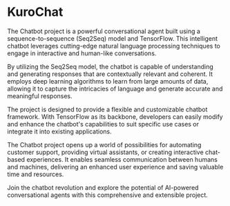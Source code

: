 # KuroChat
 The Chatbot project is a powerful conversational agent built using a sequence-to-sequence (Seq2Seq) model and TensorFlow. This intelligent chatbot leverages cutting-edge natural language processing techniques to engage in interactive and human-like conversations.

By utilizing the Seq2Seq model, the chatbot is capable of understanding and generating responses that are contextually relevant and coherent. It employs deep learning algorithms to learn from large amounts of data, allowing it to capture the intricacies of language and generate accurate and meaningful responses.

The project is designed to provide a flexible and customizable chatbot framework. With TensorFlow as its backbone, developers can easily modify and enhance the chatbot's capabilities to suit specific use cases or integrate it into existing applications.

The Chatbot project opens up a world of possibilities for automating customer support, providing virtual assistants, or creating interactive chat-based experiences. It enables seamless communication between humans and machines, delivering an enhanced user experience and saving valuable time and resources.

Join the chatbot revolution and explore the potential of AI-powered conversational agents with this comprehensive and extensible project.

